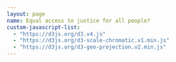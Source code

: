 ```yaml
---
layout: page
name: Equal access to justice for all people?
custom-javascript-list:
  - "https://d3js.org/d3.v4.js"
  - "https://d3js.org/d3-scale-chromatic.v1.min.js"
  - "https://d3js.org/d3-geo-projection.v2.min.js"
---
```


<svg id="my_dataviz" width="800" height="600"></svg>

<script>

var svg = d3.select("svg"),
  width = +svg.attr("width"),
  height = +svg.attr("height");

var path = d3.geoPath();
var projection = d3.geoMercator()
  .scale(70)
  .center([0,20])
  .translate([width / 2, height / 2]);

var data = d3.map();
var colorScale = d3.scaleThreshold()
  .domain([100000, 1000000, 10000000, 30000000, 100000000, 500000000])
  .range(d3.schemeBlues[7]);

d3.queue()
  .defer(d3.json, "https://raw.githubusercontent.com/holtzy/D3-graph-gallery/master/DATA/world.geojson")
  .defer(d3.csv, "https://raw.githubusercontent.com/holtzy/D3-graph-gallery/master/DATA/world_population.csv", function(d) { data.set(d.code, +d.pop); })
  .await(ready);

function ready(error, topo) {

  svg.append("g")
    .selectAll("path")
    .data(topo.features)
    .enter()
    .append("path")
      .attr("d", d3.geoPath()
        .projection(projection)
      )
      .attr("fill", function (d) {
        d.total = data.get(d.id) || 0;
        return colorScale(d.total);
      });
    }

</script>
